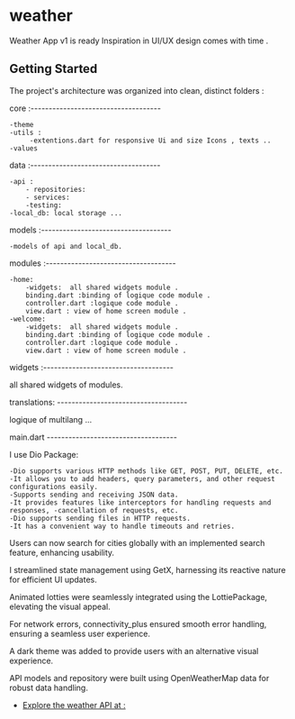 # weather

Weather App v1 is ready  Inspiration in UI/UX design comes with time .

## Getting Started

The project's architecture was organized into clean, distinct folders :  

core :------------------------------------

    -theme
    -utils : 
         -extentions.dart for responsive Ui and size Icons , texts ..
    -values

data :------------------------------------

    -api : 
        - repositories:
        - services:
        -testing:
    -local_db: local storage ... 

models :------------------------------------

    -models of api and local_db.

modules :------------------------------------

    -home: 
        -widgets:  all shared widgets module .
        binding.dart :binding of logique code module .
        controller.dart :logique code module .
        view.dart : view of home screen module .
    -welcome: 
        -widgets:  all shared widgets module .
        binding.dart :binding of logique code module .
        controller.dart :logique code module .
        view.dart : view of home screen module .

widgets :------------------------------------

   all shared widgets of modules.

translations: ------------------------------------

   logique of multilang ... 

   main.dart   ------------------------------------

I use Dio Package:

    -Dio supports various HTTP methods like GET, POST, PUT, DELETE, etc.
    -It allows you to add headers, query parameters, and other request configurations easily.
    -Supports sending and receiving JSON data.
    -It provides features like interceptors for handling requests and responses, -cancellation of requests, etc.
    -Dio supports sending files in HTTP requests.
    -It has a convenient way to handle timeouts and retries.

    

Users can now search for cities globally with an implemented search feature, enhancing usability.

I streamlined state management using GetX, harnessing its reactive nature for efficient UI updates.

Animated lotties were seamlessly integrated using the LottiePackage, elevating the visual appeal.

For network errors, connectivity_plus ensured smooth error handling, ensuring a seamless user experience.



A dark theme was added to provide users with an alternative visual experience.



API models and repository were built using OpenWeatherMap data for robust data handling.

- [Explore the weather API at : ](https://openweathermap.org/api)
 
